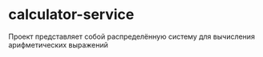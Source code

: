 # calculator-service
Проект представляет собой распределённую систему для вычисления арифметических выражений

